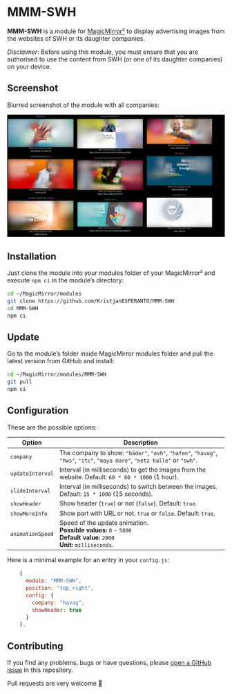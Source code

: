 # MMM-SWH

**MMM-SWH** is a module for [MagicMirror²](https://github.com/MagicMirrorOrg/MagicMirror) to display advertising images from the websites of SWH or its daughter companies.

_Disclaimer_: Before using this module, you must ensure that you are authorised to use the content from SWH (or one of its daughter companies) on your device.

## Screenshot

Blurred screenshot of the module with all companies:

![Screenshot](screenshot.png)

## Installation

Just clone the module into your modules folder of your MagicMirror² and execute `npm ci` in the module’s directory:

```bash
cd ~/MagicMirror/modules
git clone https://github.com/KristjanESPERANTO/MMM-SWH
cd MMM-SWH
npm ci
```

## Update

Go to the module’s folder inside MagicMirror modules folder and pull the latest version from GitHub and install:

```bash
cd ~/MagicMirror/modules/MMM-SWH
git pull
npm ci
```

## Configuration

These are the possible options:

| Option           | Description                                                                                                                   |
| ---------------- | ----------------------------------------------------------------------------------------------------------------------------- |
| `company`        | The company to show: `"bäder"`, `"evh"`, `"hafen"`, `"havag"`, `"hws"`, `"itc"`, `"maya mare"`, `"netz halle"` or `"swh"`.    |
| `updateInterval` | Interval (in milliseconds) to get the images from the website. Default: `60 * 60 * 1000` (1 hour).                            |
| `slideInterval`  | Interval (in milliseconds) to switch between the images. Default: `15 * 1000` (15 seconds).                                   |
| `showHeader`     | Show header (`true`) or not (`false`). Default: `true`.                                                                       |
| `showMoreInfo`   | Show part with URL or not. `true` or `false`. Default: `true`.                                                                |
| `animationSpeed` | Speed of the update animation.<br>**Possible values:** `0` - `5000`<br>**Default value:** `2000`<br>**Unit:** `milliseconds`. |

Here is a minimal example for an entry in your `config.js`:

```javascript
    {
      module: "MMM-SWH",
      position: "top_right",
      config: {
        company: "havag",
        showHeader: true
      }
    },
```

## Contributing

If you find any problems, bugs or have questions, please [open a GitHub issue](https://github.com/KristjanESPERANTO/MMM-SWH/issues) in this repository.

Pull requests are very welcome 🙂
